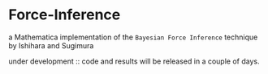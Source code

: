 # Force-Inference
a Mathematica implementation of the `Bayesian Force Inference` technique by Ishihara and Sugimura 


under development :: code and results will be released in a couple of days.
